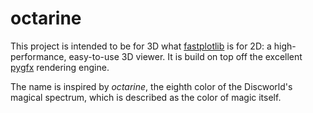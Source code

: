 # octarine
This project is intended to be for 3D what [fastplotlib](https://github.com/fastplotlib/fastplotlib) is for 2D: a high-performance, easy-to-use 3D viewer.
It is build on top off the excellent [pygfx](https://github.com/pygfx/pygfx) rendering engine.

The name is inspired by _octarine_, the eighth color of the Discworld's magical spectrum, which is described as the color of magic itself.


